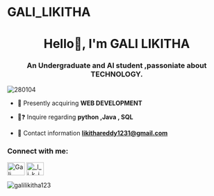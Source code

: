 # GALI_LIKITHA
<h1 align="center">Hello👋, I'm GALI LIKITHA </h1>
<h3 align="center">An Undergraduate and AI student ,passoniate about TECHNOLOGY.</h3>

<p align="left"> <img src="https://komarev.com/ghpvc/?username=280104&label=Profile%20views&color=0e75b6&style=flat" alt="280104" /> </p>

- 🌱 Presently acquiring **WEB DEVELOPMENT**

- 💬❓ Inquire regarding **python ,Java , SQL**

- 📧 Contact information **likithareddy1231@gmail.com**

<h3 align="left">Connect with me:</h3>
<p align="left">
<a href="https://www.linkedin.com/in/likitha-gali/" target="blank"><img align="center" src="https://raw.githubusercontent.com/rahuldkjain/github-profile-readme-generator/master/src/images/icons/Social/linked-in-alt.svg" alt="Gali Likitha" height="30" width="40" /></a>
<a href="https://instagram.com/_l_i_k_i_t_h_a.__" target="blank"><img align="center" src="https://raw.githubusercontent.com/rahuldkjain/github-profile-readme-generator/master/src/images/icons/Social/instagram.svg" alt="_l_i_k_i_t_h_a.__" height="30" width="40" /></a>
</p>

<p><img align="center" src="https://github-readme-stats.vercel.app/api/top-langs?username=galilikitha123&show_icons=true&locale=en&layout=compact" alt="galilikitha123" /></p>
